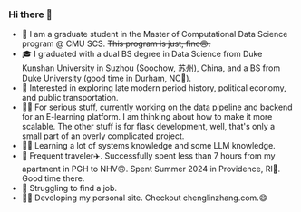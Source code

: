 ### Hi there 👋

* 🏫 I am a graduate student in the Master of Computational Data Science program @ CMU SCS.
  ~~This program is just, fine🙃.~~
* 🎓 I graduated with a dual BS degree in Data Science from Duke Kunshan University in Suzhou (Soochow, 苏州), China, and a BS from Duke University (good time in Durham, NC🍂).
* 📖 Interested in exploring late modern period history, political economy, and public transportation.
* 🧑‍💻 For serious stuff, currently working on the data pipeline and backend for an E-learning platform. I am thinking about how to make it more scalable. The other stuff is for flask development, well, that's only a small part of an overly complicated project.
* 🧑‍💻 Learning a lot of systems knowledge and some LLM knowledge.
* 🏃 Frequent traveler✈️. Successfully spent less than 7 hours from my apartment in PGH to NHV🙃. Spent Summer 2024 in Providence, RI🌊. Good time there.
* 🥲 Struggling to find a job.
* 🧑‍💻 Developing my personal site. Checkout chenglinzhang.com.😄

<!--
**Aaalan-Zhang/Aaalan-Zhang** is a ✨ _special_ ✨ repository because its `README.md` (this file) appears on your GitHub profile.

Here are some ideas to get you started:

- 🔭 I’m currently working on ...
- 🌱 I’m currently learning ...
- 👯 I’m looking to collaborate on ...
- 🤔 I’m looking for help with ...
- 💬 Ask me about ...
- 📫 How to reach me: ...
- 😄 Pronouns: He/Him/His
- ⚡ Fun fact: ...
-->

<!--
![Top Langs](https://github-readme-stats.vercel.app/api/top-langs/?username=Aaalan-Zhang)
-->

<!--
![Aaalan-Zhang's GitHub stats](https://github-readme-stats.vercel.app/api?username=Aaalan-Zhang&hide=contribs,prs)
-->
